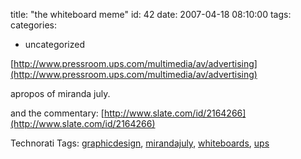 title: "the whiteboard meme"
id: 42
date: 2007-04-18 08:10:00
tags: 
categories: 
- uncategorized

[http://www.pressroom.ups.com/multimedia/av/advertising](http://www.pressroom.ups.com/multimedia/av/advertising)<span style="font-size:12pt;">

</span>apropos of miranda july.

and the commentary:
[http://www.slate.com/id/2164266](http://www.slate.com/id/2164266)

<!-- technorati tags start -->

Technorati Tags: [graphicdesign](http://www.technorati.com/tag/graphicdesign), [mirandajuly](http://www.technorati.com/tag/mirandajuly), [whiteboards](http://www.technorati.com/tag/whiteboards), [ups](http://www.technorati.com/tag/ups)
<!-- technorati tags end -->
